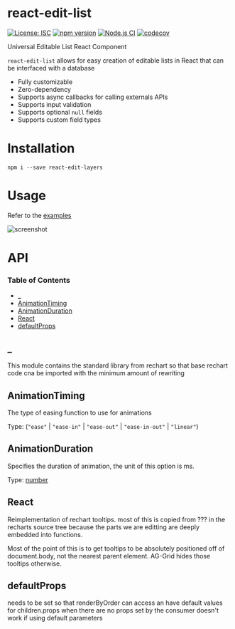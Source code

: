 # react-edit-list

[![License: ISC](https://img.shields.io/github/license/mmomtchev/react-edit-list)](https://github.com/mmomtchev/react-edit-list/blob/main/LICENSE) [![npm version](https://img.shields.io/npm/v/react-edit-list)](https://www.npmjs.com/package/react-edit-list) [![Node.js CI](https://github.com/mmomtchev/react-edit-list/workflows/Node.js%20CI/badge.svg)](https://github.com/mmomtchev/react-edit-list/actions?query=workflow%3A%22Node.js+CI%22) [![codecov](https://codecov.io/gh/mmomtchev/react-edit-list/branch/main/graph/badge.svg?token=ZHVvNADJrZ)](https://codecov.io/gh/mmomtchev/react-edit-list)

Universal Editable List React Component

`react-edit-list` allows for easy creation of editable lists in React that can be interfaced with a database

*   Fully customizable
*   Zero-dependency
*   Supports async callbacks for calling externals APIs
*   Supports input validation
*   Supports optional `null` fields
*   Supports custom field types

# Installation

```shell
npm i --save react-edit-layers
```

# Usage

Refer to the [examples](https://mmomtchev.github.io/react-edit-list/)

![screenshot](https://raw.githubusercontent.com/mmomtchev/react-edit-list/main/screen-animation.gif)

# API

<!-- Generated by documentation.js. Update this documentation by updating the source code. -->

### Table of Contents

*   [\_](#\_)
*   [AnimationTiming](#animationtiming)
*   [AnimationDuration](#animationduration)
*   [React](#react)
*   [defaultProps](#defaultprops)

## \_

This module contains the standard library from rechart so that base rechart code cna be imported with the minimum amount of rewriting

## AnimationTiming

The type of easing function to use for animations

Type: (`"ease"` | `"ease-in"` | `"ease-out"` | `"ease-in-out"` | `"linear"`)

## AnimationDuration

Specifies the duration of animation, the unit of this option is ms.

Type: [number](https://developer.mozilla.org/docs/Web/JavaScript/Reference/Global_Objects/Number)

## React

Reimplementation of rechart tooltips.  most of this is copied from ??? in the recharts source tree because the parts we are editting are deeply embedded into functions.

Most of the point of this is to get tooltips to be absolutely positioned off of document.body, not the nearest parent element.  AG-Grid hides those tooltips otherwise.

## defaultProps

needs to be set so that renderByOrder can access an have default values for
children.props when there are no props set by the consumer
doesn't work if using default parameters
